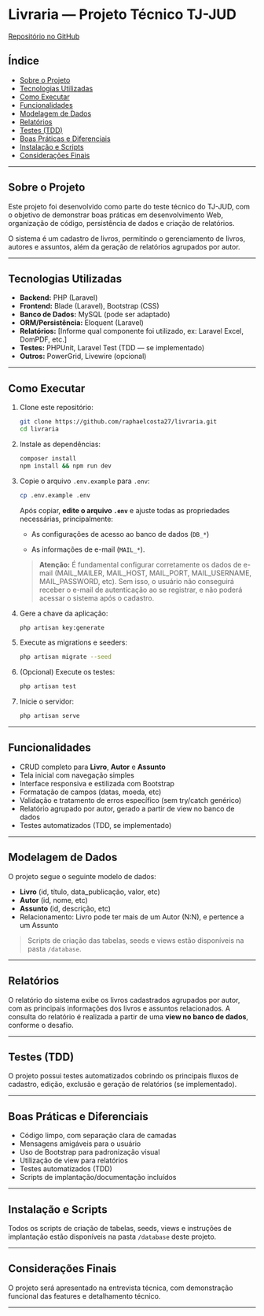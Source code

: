 # Livraria — Projeto Técnico TJ-JUD

[Repositório no GitHub](https://github.com/raphaelcosta27/livraria.git)

## Índice

* [Sobre o Projeto](#sobre-o-projeto)
* [Tecnologias Utilizadas](#tecnologias-utilizadas)
* [Como Executar](#como-executar)
* [Funcionalidades](#funcionalidades)
* [Modelagem de Dados](#modelagem-de-dados)
* [Relatórios](#relatórios)
* [Testes (TDD)](#testes-tdd)
* [Boas Práticas e Diferenciais](#boas-práticas-e-diferenciais)
* [Instalação e Scripts](#instalação-e-scripts)
* [Considerações Finais](#considerações-finais)

---

## Sobre o Projeto

Este projeto foi desenvolvido como parte do teste técnico do TJ-JUD, com o objetivo de demonstrar boas práticas em desenvolvimento Web, organização de código, persistência de dados e criação de relatórios.

O sistema é um cadastro de livros, permitindo o gerenciamento de livros, autores e assuntos, além da geração de relatórios agrupados por autor.

---

## Tecnologias Utilizadas

* **Backend:** PHP (Laravel)
* **Frontend:** Blade (Laravel), Bootstrap (CSS)
* **Banco de Dados:** MySQL (pode ser adaptado)
* **ORM/Persistência:** Eloquent (Laravel)
* **Relatórios:** \[Informe qual componente foi utilizado, ex: Laravel Excel, DomPDF, etc.]
* **Testes:** PHPUnit, Laravel Test (TDD — se implementado)
* **Outros:** PowerGrid, Livewire (opcional)

---

## Como Executar

1. Clone este repositório:

   ```bash
   git clone https://github.com/raphaelcosta27/livraria.git
   cd livraria
   ```

2. Instale as dependências:

   ```bash
   composer install
   npm install && npm run dev
   ```

3. Copie o arquivo `.env.example` para `.env`:

   ```bash
   cp .env.example .env
   ```

   Após copiar, **edite o arquivo `.env`** e ajuste todas as propriedades necessárias, principalmente:

   * As configurações de acesso ao banco de dados (`DB_*`)

   * As informações de e-mail (`MAIL_*`).

   > **Atenção:** É fundamental configurar corretamente os dados de e-mail (MAIL\_MAILER, MAIL\_HOST, MAIL\_PORT, MAIL\_USERNAME, MAIL\_PASSWORD, etc). Sem isso, o usuário não conseguirá receber o e-mail de autenticação ao se registrar, e não poderá acessar o sistema após o cadastro.

4. Gere a chave da aplicação:

   ```bash
   php artisan key:generate
   ```

5. Execute as migrations e seeders:

   ```bash
   php artisan migrate --seed
   ```

6. (Opcional) Execute os testes:

   ```bash
   php artisan test
   ```

7. Inicie o servidor:

   ```bash
   php artisan serve
   ```

---

## Funcionalidades

* CRUD completo para **Livro**, **Autor** e **Assunto**
* Tela inicial com navegação simples
* Interface responsiva e estilizada com Bootstrap
* Formatação de campos (datas, moeda, etc)
* Validação e tratamento de erros específico (sem try/catch genérico)
* Relatório agrupado por autor, gerado a partir de view no banco de dados
* Testes automatizados (TDD, se implementado)

---

## Modelagem de Dados

O projeto segue o seguinte modelo de dados:

* **Livro** (id, título, data\_publicação, valor, etc)
* **Autor** (id, nome, etc)
* **Assunto** (id, descrição, etc)
* Relacionamento: Livro pode ter mais de um Autor (N\:N), e pertence a um Assunto

> Scripts de criação das tabelas, seeds e views estão disponíveis na pasta `/database`.

---

## Relatórios

O relatório do sistema exibe os livros cadastrados agrupados por autor, com as principais informações dos livros e assuntos relacionados.
A consulta do relatório é realizada a partir de uma **view no banco de dados**, conforme o desafio.

---

## Testes (TDD)

O projeto possui testes automatizados cobrindo os principais fluxos de cadastro, edição, exclusão e geração de relatórios (se implementado).

---

## Boas Práticas e Diferenciais

* Código limpo, com separação clara de camadas
* Mensagens amigáveis para o usuário
* Uso de Bootstrap para padronização visual
* Utilização de view para relatórios
* Testes automatizados (TDD)
* Scripts de implantação/documentação incluídos

---

## Instalação e Scripts

Todos os scripts de criação de tabelas, seeds, views e instruções de implantação estão disponíveis na pasta `/database` deste projeto.

---

## Considerações Finais

O projeto será apresentado na entrevista técnica, com demonstração funcional das features e detalhamento técnico.

---

